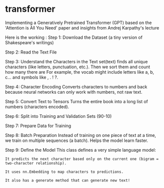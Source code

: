 # transformer
Implementing a Generatively Pretrained Transformer (GPT) based on the 'Attention is All You Need' paper and insights from Andrej Karpathy's lecture


Here is the working :
Step 1: Download the Dataset (a tiny version of Shakespeare's writings)

Step 2: Read the Text File

Step 3: Understand the Characters in the Text
    set(text) finds all unique characters (like letters, punctuation, etc.).
    Then we sort them and count how many there are
    For example, the vocab might include letters like a, b, c... and symbols like , . ! ?.

Step 4: Character Encoding
    Converts characters to numbers and back because neural networks can only work with numbers, not raw text.

Step 5: Convert Text to Tensors
    Turns the entire book into a long list of numbers (characters encoded).

Step 6: Split into Training and Validation Sets (90-10)

Step 7: Prepare Data for Training

Step 8: Batch Preparation
    Instead of training on one piece of text at a time, we train on multiple sequences (a batch).
    Helps the model learn faster.

Step 9: Define the Model
    This class defines a very simple language model:

    It predicts the next character based only on the current one (bigram = two-character relationship).

    It uses nn.Embedding to map characters to predictions.

    It also has a generate method that can generate new text!


